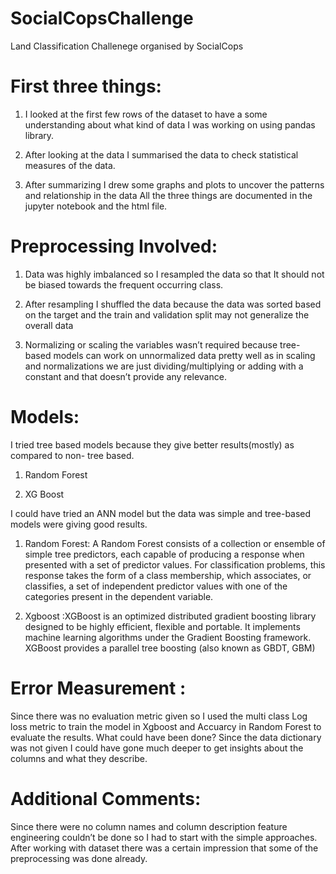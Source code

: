 # SocialCopsChallenge

Land Classification Challenege organised by SocialCops 



# First three things:

1. I looked at the first few rows of the dataset to have a some understanding about what
kind of data I was working on using pandas library.

2. After looking at the data I summarised the data to check statistical measures of the data.

3. After summarizing I drew some graphs and plots to uncover the patterns and relationship
in the data
All the three things are documented in the jupyter notebook and the html file.

# Preprocessing Involved:

1. Data was highly imbalanced so I resampled the data so that It should not be biased
towards the frequent occurring class.

2. After resampling I shuffled the data because the data was sorted based on the target and
the train and validation split may not generalize the overall data

3. Normalizing or scaling the variables wasn’t required because tree-based models can work
on unnormalized data pretty well as in scaling and normalizations we are just
dividing/multiplying or adding with a constant and that doesn’t provide any relevance.

# Models:

I tried tree based models because they give better results(mostly) as compared to non-
tree based.

1. Random Forest

2. XG Boost

I could have tried an ANN model but the data was simple and tree-based models were giving
good results.

1. Random Forest: A Random Forest consists of a collection or ensemble of simple tree
predictors, each capable of producing a response when presented with a set of
predictor values. For classification problems, this response takes the form of a class
membership, which associates, or classifies, a set of independent predictor values
with one of the categories present in the dependent variable.

2. Xgboost :XGBoost is an optimized distributed gradient boosting library designed to be
highly efficient, flexible and portable. It implements machine learning algorithms
under the Gradient Boosting framework. XGBoost provides a parallel tree boosting
(also known as GBDT, GBM)

# Error Measurement :

Since there was no evaluation metric given so I used the multi class Log loss metric to train
the model in Xgboost and Accuarcy in Random Forest to evaluate the results.
What could have been done?
Since the data dictionary was not given I could have gone much deeper to get insights about
the columns and what they describe.

# Additional Comments:
Since there were no column names and column description feature engineering couldn’t
be done so I had to start with the simple approaches.
After working with dataset there was a certain impression that some of the preprocessing
was done already.
